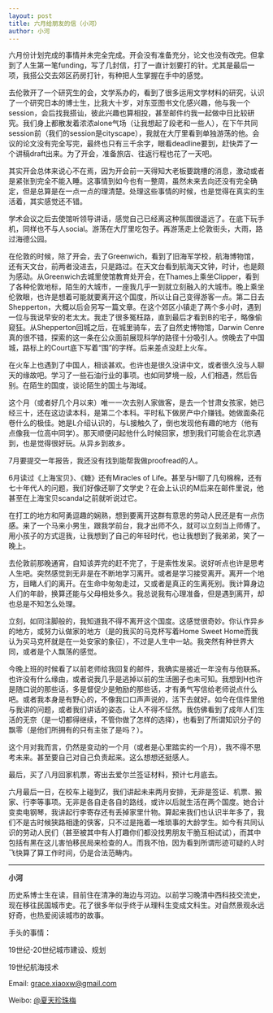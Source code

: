 ```yaml
---
layout: post
title: 六月给朋友的信（小河）
author: 小河
---
```

六月份计划完成的事情并未完全完成。开会没有准备充分，论文也没有改完。但拿到了人生第一笔funding，写了几封信，打了一直计划要打的针。尤其是最后一项，我搭公交去郊区药房打针，有种把人生掌握在手中的感觉。
 
去伦敦开了一个研究生的会，文学系办的，看到了很多运用文学材料的研究，认识了一个研究日本的博士生，比我大十岁，对东亚图书文化感兴趣，他与我一个session，会后找我搭讪，彼此兴趣也算相投，甚至邮件约我一起做中日比较研究。我们身上都散发着浓浓alone气场（让我想起了段老和一些人），在下午共同session前（我们的session是cityscape），我就在大厅里看到单独游荡的他。会议的论文没有完全写完，最终也只有三千余字，眼看deadline要到，赶快弄了一个讲稿draft出来。为了开会，准备旅店、往返行程也花了一天吧。
 
其实开会总体来说心不在焉，因为开会前一天得知大老板要跳槽的消息，激动或者是紧张到完全不能入睡。这事情到如今也有一整周，虽然未来去向还没有完全确定，但是总算是在一点一点的理清楚。处理这些事情的时候，也是觉得在真实的生活着，其实感觉还不错。
 
学术会议之后去使馆听领导讲话，感觉自己已经离这种氛围很遥远了。在底下玩手机，同样也不与人social。游荡在大厅里吃包子。再游荡走上伦敦街头，大雨，路过海德公园。
 
在伦敦的时候，除了开会，去了Greenwich，看到了旧海军学校，航海博物馆，还有天文台，前两者没进去，只是路过。在天文台看到航海天文钟，时计，也是颇为感动。从Greenwich去城里使馆教育处开会，在Thames上乘坐Clipper，看到了各种伦敦地标，陌生的大城市，一座我几乎一到就立刻融入的大城市。晚上乘坐伦敦眼，也许是想着可能就要离开这个国度，所以让自己变得游客一点。第二日去Shepperton，大概以后会另写一篇文章。在这个郊区小镇走了两个多小时，遇到一位与我说早安的老太太。我走了很多冤枉路，直到最后才看到B的宅子，略像偷窥狂。从Shepperton回城之后，在城里骑车，去了自然史博物馆，Darwin Cenre真的很不错，探索的这一条在公众面前展现科学的路径十分吸引人。傍晚去了中国城，路标上的Court底下写着“围”的字样。后来差点没赶上火车。
 
在火车上也遇到了中国人，相谈甚欢。也许也是很久没讲中文，或者很久没与人聊天的缘故吧。学习了一些石油行业的事项。也如同梦境一般，人们相遇，然后告别。在陌生的国度，谈论陌生的国土与海域。
 
这个月（或者好几个月以来）唯一一次去别人家做客，是去一个甘肃女孩家，她已经三十，还在这边读本科，是第二个本科。平时私下做房产中介赚钱。她做面条花卷什么的极佳。她是L介绍认识的，与L接触久了，倒也发现他有趣的地方（他有点像我一位高中同学）。那天顺便问起他什么时候回家，想到我们可能会在北京遇到，也是觉得很好玩。从异乡到故乡。
 
7月要提交一年报告，我还没有找到能帮我做proofread的人。
 
6月读过《上海宝贝》、《糖》还有Miracles of Life。甚至与H聊了几句棉棉，还有七十年代人的问题，我们好像还聊了文学史？在会上认识的M后来在邮件里说，他甚至在上海宝贝scandal之前就听说过它。
 
在打工的地方和阿勇逗趣的娴熟，想到要离开这群有意思的劳动人民还是有一点伤感。来了一个马来小男生，跟我学前台，我才出师不久，就可以立刻当上师傅了。用小孩子的方式逗我，让我想到了自己的年轻时代，也让我想到了我弟弟，笑了一晚上。
 
去伦敦前那晚通宵，自知该弄完的赶不完了，于是索性发呆。说好听点也许是思考人生吧。突然感觉到无非是在不断地学习离开。或者是学习接受离开。离开一个地方，目睹人们的离开。在生命中匆匆走过，又或者是真正的生离死别。我计算身边人们的年龄，换算还能与父母相处多久。我总说我有心理准备，但是遇到离开，却也总是不知怎么处理。

立刻，如同注脚般的，我知道我不得不离开这个国度。这感觉很奇妙。你认作异乡的地方，或努力认做家的地方（是的我买的马克杯写着Home Sweet Home而我认为买马克杯就是在一处安家的象征），不过是人生中一站。我突然有种世界大同，或者是个人飘荡的感觉。

今晚上班的时候看了以前老师给我回复的邮件，我确实是接近一年没有与他联系。也许没有什么缘由，或者说我几乎是逃掉以前的生活圈子也未可知。我想到H也许是随口说的那些话，多是督促少是勉励的那些话，才有勇气写信给老师说点什么吧。或者我本身是有野心的，不像我口口声声说的，活下去就好。如今在信件里他与我讲的问题，或者我们讲话的姿态，让人不得不怔然。我仿佛看到了成年人们生活的无奈（是一切都得继续，不管你做了怎样的选择），也看到了所谓知识分子的飘零（是他们所拥有的只有主张了是吗？）。
 
这个月对我而言，仍然是变动的一个月（或者是心里踏实的一个月），我不得不思考未来。甚至要自己对自己负责起来。这么想想还挺感人。
 
最后，买了八月回家机票，寄出去爱尔兰签证材料，预计七月底去。

六月最后一日，在校车上碰到Z，我们讲起未来两月安排，无非是签证、机票、搬家、行李等事项。无非是各自走各自的路线，或许以后就生活在两个国度。她合计变卖电钢琴，我讲起行李寄存还有丢掉家里什物。算起来我们也认识半年多了，我们不是古时候狭路相逢的侠客，只不过是拖着一堆琐事的大龄学生。如今有共同认识的劳动人民们（甚至被其中有人打趣你们都没找男朋友干脆互相试试），而其中包括有黑在这儿害怕移民局来检查的人。而我不怕，因为看到所谓形迹可疑的人时飞快算了算工作时间，仍是合法范畴内。


---
**小河**

历史系博士生在读，目前住在清净的海边与河边。以前学习晚清中西科技交流史，现在移往民国城市史。花了很多年似乎终于从理科生变成文科生。对自然景观永远好奇，也热爱阅读城市的故事。

手头的事情：

19世纪-20世纪城市建设、规划

19世纪航海技术

Email: [grace.xiaoxw@gmail.com](grace.xiaoxw@gmail.com "grace.xiaoxw@gmail.com")

Weibo: [@夏天珍珠梅](http://weibo.com/u/1668493177 "@夏天珍珠梅")
